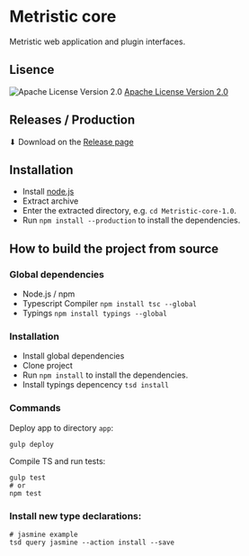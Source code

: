 Metristic core
==============

Metristic web application and plugin interfaces.


## Lisence
![Apache License Version 2.0](https://www.apache.org/img/asf_logo.png)
[Apache License Version 2.0](./LICENSE)


## Releases / Production

⬇ Download on the [Release page](https://github.com/wasabideveloper/HSR.Metristic.Core/releases)


## Installation

* Install [node.js](https://nodejs.org/en/)
* Extract archive
* Enter the extracted directory, e.g. `cd Metristic-core-1.0`.
* Run `npm install --production` to install the dependencies.


## How to build the project from source

### Global dependencies

* Node.js / npm
* Typescript Compiler ```npm install tsc --global```
* Typings ```npm install typings --global```

### Installation

* Install global dependencies
* Clone project
* Run `npm install` to install the dependencies.
* Install typings depencency `tsd install`

### Commands

Deploy app to directory `app`:
```shell
gulp deploy
```

Compile TS and run tests:
```shell
gulp test
# or
npm test
```

### Install new type declarations:
```shell
# jasmine example
tsd query jasmine --action install --save
```